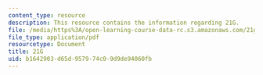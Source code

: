 ```yaml
---
content_type: resource
description: This resource contains the information regarding 21G.
file: /media/https%3A/open-learning-course-data-rc.s3.amazonaws.com/21g-403-german-iii-spring-2004/b1642903d65d957974c09d9de94060fb_MIT21G_403S04_lee_essay.pdf
file_type: application/pdf
resourcetype: Document
title: 21G
uid: b1642903-d65d-9579-74c0-9d9de94060fb
---
```

